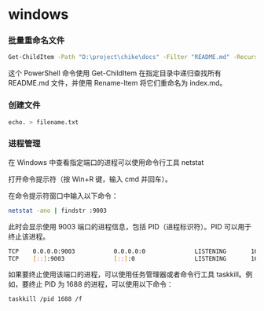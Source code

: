 # windows

### 批量重命名文件

```bash
Get-ChildItem -Path "D:\project\chike\docs" -Filter "README.md" -Recurse | Rename-Item -NewName { $_.Name -replace 'README.md','index.md' }
```

这个 PowerShell 命令使用 Get-ChildItem 在指定目录中递归查找所有 README.md 文件，并使用 Rename-Item 将它们重命名为 index.md。

### 创建文件

```bash
echo. > filename.txt
```

### 进程管理

在 Windows 中查看指定端口的进程可以使用命令行工具 netstat

打开命令提示符（按 Win+R 键，输入 cmd 并回车）。

在命令提示符窗口中输入以下命令：

```bash
netstat -ano | findstr :9003
```

此时会显示使用 9003 端口的进程信息，包括 PID（进程标识符）。PID 可以用于终止该进程。

```bash
TCP    0.0.0.0:9003           0.0.0.0:0              LISTENING       1688
TCP    [::]:9003              [::]:0                 LISTENING       1688
```

如果要终止使用该端口的进程，可以使用任务管理器或者命令行工具 taskkill。例如，要终止 PID 为 1688 的进程，可以使用以下命令：

```bash
taskkill /pid 1688 /f
```
